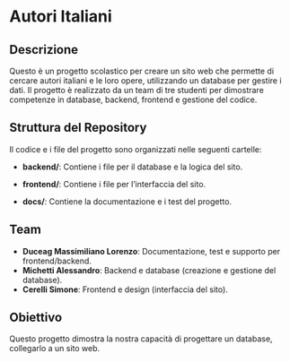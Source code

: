 # Autori Italiani

## Descrizione
Questo è un progetto scolastico per creare un sito web che permette di cercare autori italiani e le loro opere, utilizzando un database per gestire i dati. Il progetto è realizzato da un team di tre studenti per dimostrare competenze in database, backend, frontend e gestione del codice.

## Struttura del Repository
Il codice e i file del progetto sono organizzati nelle seguenti cartelle:

- **backend/**: Contiene i file per il database e la logica del sito.

- **frontend/**: Contiene i file per l’interfaccia del sito.

- **docs/**: Contiene la documentazione e i test del progetto.


## Team
- **Duceag Massimiliano Lorenzo**: Documentazione, test e supporto per frontend/backend.
- **Michetti Alessandro**: Backend e database (creazione e gestione del database).
- **Cerelli Simone**: Frontend e design (interfaccia del sito).

## Obiettivo
Questo progetto dimostra la nostra capacità di progettare un database, collegarlo a un sito web.
